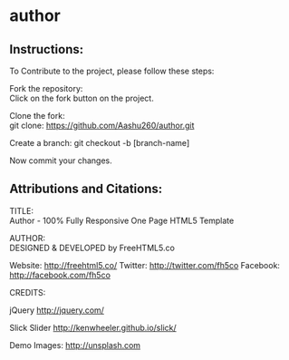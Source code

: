 # author

## Instructions:

To Contribute to the project, please follow these steps:

Fork the repository:  
Click on the fork button on the project.

Clone the fork:  
git clone: https://github.com/Aashu260/author.git

Create a branch:
git checkout -b [branch-name]

Now commit your changes.

## Attributions and Citations:

TITLE:  
Author - 100% Fully Responsive One Page HTML5 Template

AUTHOR:  
DESIGNED & DEVELOPED by FreeHTML5.co

Website: http://freehtml5.co/
Twitter: http://twitter.com/fh5co
Facebook: http://facebook.com/fh5co

CREDITS:

jQuery
http://jquery.com/

Slick Slider
http://kenwheeler.github.io/slick/

Demo Images:
http://unsplash.com
